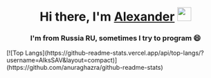 <h1 align="center">Hi there, I'm <a href="https://www.facebook.com/AexanderSAV" target="_blank">Alexander</a> 
<img src="https://github.com/blackcater/blackcater/raw/main/images/Hi.gif" height="32"/></h1>
<h3 align="center">I'm from Russia RU, sometimes I try to program 😄</h3>
<!---Для компактной версии-->
[![Top Langs](https://github-readme-stats.vercel.app/api/top-langs/?username=AlksSAV&layout=compact)](https://github.com/anuraghazra/github-readme-stats)
<!--
**AlksSAV/AlksSAV** is a ✨ _special_ ✨ repository because its `README.md` (this file) appears on your GitHub profile.

Here are some ideas to get you started:

- 🔭 I’m currently working on ...
- 🌱 I’m currently learning ...
- 👯 I’m looking to collaborate on ...
- 🤔 I’m looking for help with ...
- 💬 Ask me about ...
- 📫 How to reach me: ...
- 😄 Pronouns: ...
- ⚡ Fun fact: ...
-->
